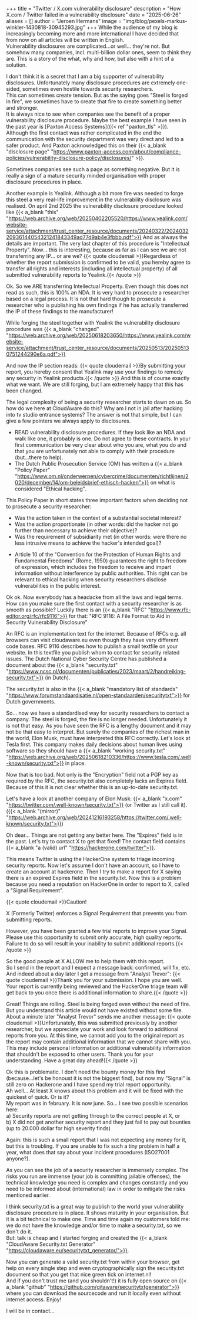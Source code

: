 +++
title = "Twitter / X.com vulnerability disclosure"
description = "How X.com / Twitter failed in a vulnerability disclosure"
date = "2025-06-26"
aliases = []
author = "Jeroen Hermans"
image = "img/blog/pexels-markus-winkler-1430818-30945293.jpg"
+++
While the audience of my blog is increasingly becoming more and more international I have decided that from now on all articles will be written in English.  
Vulnerability disclosures are complicated...or well... they're not. But somehow many companies, incl. multi-billion dollar ones, 
seem to think they are. This is a story of the what, why and how, but also with a hint of a solution.
<!--more-->
I don't think it is a secret that I am a big supporter of vulnerability disclosures. Unfortunately many disclosure procedures are extremely one-sided, sometimes even hostile towards security researchers.  
This can sometimes create tension. But as the saying goes "Steel is forged in fire", we sometimes have to create that fire to create something better and stronger.  
It is always nice to see when companies see the benefit of a proper vulnerability disclosure procedure. Maybe the best example I have seen in the past year is [Paxton Access Systems]({{< ref "paxton_tls" >}}). Although the first contact was rather complicated in the end the communication with the security department was very direct and led to a safer product. And Paxton acknowledged this on their {{< a_blank "disclosure page" "https://www.paxton-access.com/about/compliance-policies/vulnerability-disclosure-policy/disclosures/" >}}.  

Sometimes companies see such a page as something negative. But it is really a sign of a mature security minded organisation with proper disclosure procedures in place.  

Another example is Yealink. Although a bit more fire was needed to forge this steel a very real-life improvement in the vulnerability disclosure was realised. On april 2nd 2025 the vulnerability disclosure procedure looked like 
{{< a_blank "this" "https://web.archive.org/web/20250402205520/https://www.yealink.com/website-service/attachment/trust_center_resource/documents/20240322/202403220936144054321241843349ad77d9ab4e3fbbb.pdf">}}
And as always the details are important. The very last chapter of this procedure is "Intellectual Property". Now... this is interesting, because as far as I can see we are not transferring any IP... or are we?
{{< quote cloudemail >}}Regardless of whether the report submission is confirmed to be valid, you hereby agree to transfer all rights and interests (including all intellectual property) of all submitted vulnerability reports to Yealink.{{< /quote >}}

Ok. So we ARE transferring Intellectual Property. Even though this does not read as such, this is 100% an NDA. It is very hard to prosecute a researcher based on a legal process. It is not that hard though to prosecute a researcher who is publishing his own findings if he has actually transferred the IP of these findings to the manufacturer!

While forging the steel together with Yealink the vulnerability disclosure procedure was 
{{< a_blank "changed" "https://web.archive.org/web/20250618203650/https://www.yealink.com/website-service/attachment/trust_center_resource/documents/20250513/202505130751244290e6a.pdf">}}

And now the IP section reads: 
{{< quote cloudemail >}}By submitting your report, you hereby consent that Yealink may use your findings to remedy any security in Yealink products.{{< /quote >}}
And this is of course exactly what we want. We are still forging, but I am extremely happy that this has been changed.

The legal complexity of being a security researcher starts to dawn on us. So how do we here at CloudAware do this? Why am I not in jail after hacking into tv studio entrance systems? The answer is not that simple, but I can give a few pointers we always apply to disclosures.
- READ vulnerability disclosure procedures. If they look like an NDA and walk like one, it probably is one. Do not agree to these contracts. In your first communication be very clear about who you are, what you do and that you are unfortunately not able to comply with their procedure (but...there to help).
- The Dutch Public Prosecution Service (OM) has written a {{< a_blank "Policy Paper" "https://www.om.nl/onderwerpen/cybercrime/documenten/richtlijnen/2020/december/14/om-beleidsbrief-ethisch-hacken">}} on what is considered "Ethical hacking".  

This Policy Paper in short states three important factors when deciding not to prosecute a security researcher:
 * Was the action taken in the context of a substantial societal interest?
 * Was the action proportionate (in other words: did the hacker not go further than necessary to achieve their objective)?
 * Was the requirement of subsidiarity met (in other words: were there no less intrusive means to achieve the hacker's intended goal)?
- Article 10 of the "Convention for the Protection of Human Rights and Fundamental Freedoms" (Rome, 1950) guarantees the right to freedom of expression, which includes the freedom to receive and impart information without interference by public authorities. This right can be relevant to ethical hacking when security researchers disclose vulnerabilities in the public interest.

Ok ok. Now everybody has a headacke from all the laws and legal terms. How can you make sure the first contact with a security researcher is as smooth as possible? Luckily there is an {{< a_blank "RFC" "https://www.rfc-editor.org/rfc/rfc9116">}} for that: "RFC 9116: A File Format to Aid in Security Vulnerability Disclosure"  

An RFC is an implementation text for the internet. Because of RFCs e.g. all browsers can visit cloudaware.eu even though they have very different code bases.
RFC 9116 describes how to publish a small textfile on your website. In this textfile you publish whom to contact for security related issues. The Dutch National Cyber Security Centre has published a document about the {{< a_blank "security.txt" "https://www.ncsc.nl/documenten/publicaties/2023/maart/2/handreiking-security.txt">}} (in Dutch).

The security.txt is also in the {{< a_blank "mandatory list of standards" "https://www.forumstandaardisatie.nl/open-standaarden/securitytxt">}} for Dutch governments.

So... now we have a standardised way for security researchers to contact a company. The steel is forged, the fire is no longer needed. Unfortunately it is not that easy. As you have seen the RFC is a lengthy document and it may not be that easy to interpret. But surely the companies of the richest man in the world, Elon Musk, must have interpreted this RFC correctly. Let's look at Tesla first. This company makes daily decisions about human lives using software so they should have a {{< a_blank "working security.txt" "https://web.archive.org/web/20250618210336/https://www.tesla.com/.well-known/security.txt">}} in place.  

Now that is too bad. Not only is the "Encryption" field not a PGP key as required by the RFC, the security.txt also completely lacks an Expires field. Because of this it is not clear whether this is an up-to-date security.txt.  

Let's have a look at another company of Elon Musk: {{< a_blank "x.com" "https://twitter.com/.well-known/security.txt">}} (or Twitter as I still call it). 
({{< a_blank "(mirror)" "https://web.archive.org/web/20241216193258/https://twitter.com/.well-known/security.txt">}})


Oh dear... Things are not getting any better here. The "Expires" field is in the past. Let's try to contact X to get that fixed!
The contact field contains {{< a_blank "a (valid) url" "https://hackerone.com/twitter">}}.

This means Twitter is using the HackerOne system to triage incoming security reports. Now let's assume I don't have an account, so I have to create an account at hackerone. Then I try to make a report for X saying there is an expired Expires field in the security.txt. Now this is a problem because you need a reputation on HackerOne in order to report to X, called a "Signal Requirement".

{{< quote cloudemail >}}Caution!

X (Formerly Twitter) enforces a Signal Requirement that prevents you from submitting reports.

However, you have been granted a few trial reports to improve your Signal. Please use this opportunity to submit only accurate, high quality reports. Failure to do so will result in your inability to submit additional reports.{{< /quote >}}

So the good people at X ALLOW me to help them with this report.  
So I send in the report and I expect a message back: confirmed, will fix, etc. And indeed about a day later I get a message from "Analyst Trevor":
{{< quote cloudemail >}}Thank you for your submission. I hope you are well. Your report is currently being reviewed and the HackerOne triage team will get back to you once there is additional information to share.{{< /quote >}}  

Great! Things are rolling. Steel is being forged even without the need of fire. But you understand this article would not have existed without some fire. About a minute later "Analyst Trevor" sends me another message:
{{< quote cloudemail >}}Unfortunately, this was submitted previously by another researcher, but we appreciate your work and look forward to additional reports from you.
At this time, we cannot add you to the original report as the report may contain additional information that we cannot share with you. This may include personal information or additional vulnerability information that shouldn't be exposed to other users. Thank you for your understanding.
Have a great day ahead!{{< /quote >}}  

Ok this is problematic. I don't need the bounty money for this find (because...let's be honoust it is not the biggest find), but 
now my "Signal" is still zero on Hackerone and I have spend my trial report opportunity.  
Ah well... At least X knows about this problem and it will be fixed with the quickest of quick. Or is it?  
My report was in february. It is now june. So... I see two possible scenarios here:  
a) Security reports are not getting through to the correct people at X, or  
b) X did not get another security report and they just fail to pay out bounties (up to 20.000 dollar for high severity finds)  

Again: this is such a small report that I was not expecting any money for it, but this is troubling. If you are unable to fix 
such a tiny problem in half a year, what does that say about your incident procedures (ISO27001 anyone?).  

As you can see the job of a security researcher is immensely complex. The risks you run are immense (your job is committing 
jailable offenses), the technical knowledge you need is complex and changes constantly and you need to be informed about 
(international) law in order to mitigate the risks mentioned earlier.  

I think security.txt is a great way to publish to the world your vulnerability disclosure procedure is in place. It shows 
maturity in your organisation. But it is a bit technical to make one. Time and time again my customers told me: we do not 
have the knowledge and/or time to make a security.txt, so we don't do it.  
But: talk is cheap and I started forging and created the 
{{< a_blank "CloudAware Security.txt Generator" "https://cloudaware.eu/securitytxt_generator/">}}.  

Now you can generate a valid security.txt from within your browser, get help on every single step and even cryptographically 
sign the security.txt document so that you get that nice green tick on internet.nl!  
And if you don't trust me (and you shouldn't!) it is fully open source on 
{{< a_blank "github" "https://github.com/gitaware/securitytxtgenerator">}} where you can download the sourcecode and run 
it locally even without internet access. Enjoy!  

I will be in contact...

